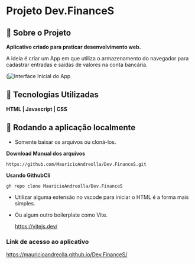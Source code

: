 # Projeto Dev.FinanceS

## 📄 Sobre o Projeto

**Aplicativo criado para praticar desenvolvimento web.**

A ideia é criar um App em que utiliza o armazenamento do navegador para cadastrar entradas e saidas de valores na conta bancária.

(![Interface Inicial do App](https://github.com/MauricioAndreolla/Dev.FinanceS/assets/44854911/76ef111c-47ec-42f0-afcd-a6b4ecde1ebd)


## 🔨 Tecnologias Utilizadas

 **HTML | Javascript | CSS**

## 📍 Rodando a aplicação localmente

- Somente baixar os arquivos ou cloná-los.

**Download Manual dos arquivos**
```
https://github.com/MauricioAndreolla/Dev.FinanceS.git
```

**Usando GithubCli**
```
gh repo clone MauricioAndreolla/Dev.FinanceS
```
- Utilizar alguma extensão no vscode para iniciar o HTML é a forma mais simples.
- Ou algum outro boilerplate como Vite.

  https://vitejs.dev/

### Link de acesso ao aplicativo

https://mauricioandreolla.github.io/Dev.FinanceS/


